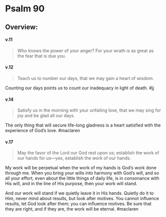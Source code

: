 # Psalm 90

## Overview:


#### v.11
>Who knows the power of your anger? For your wrath is as great as the fear that is due you.

#### v.12
>Teach us to number our days, that we may gain a heart of wisdom.

Counting our days points us to count our inadequacy in light of death. 
#jj 

#### v.14
>Satisfy us in the morning with your unfailing love, that we may sing for joy and be glad all our days.

The only thing that will secure life-long gladness is a heart satisfied with the experience of God’s love.
#maclaren 

#### v.17
>May the favor of the Lord our God rest upon us; establish the work of our hands for us—yes, establish the work of our hands.

My work will be perpetual when the work of my hands is God’s work done through me. When you bring your wills into harmony with God’s will, and so all your effort, even about the little things of daily life, is in consonance with His will, and in the line of His purpose, then your work will stand.

And our work will stand if we quietly leave it in His hands. Quietly do it to Him, never mind about results, but look after motives. You cannot influence results, let God look after them; you can influence motives. Be sure that they are right, and if they are, the work will be eternal.
#maclaren 

